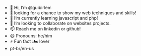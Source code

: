- 👋 Hi, I’m @guibirlem
- 👀 looking for a chance to show my web techniques and skills!
- 🌱 I’m currently learning javascript and php!
- 💞️ I’m looking to collaborate on websites projects.
- 📫 Reach me on linkedin or github!
- 😄 Pronouns: he/him
- ⚡ Fun fact :🏍️ lover
-  pt-br/en-us

<!---
guibirlem/guibirlem is a ✨ special ✨ repository because its `README.md` (this file) appears on your GitHub profile.
You can click the Preview link to take a look at your changes.
--->

